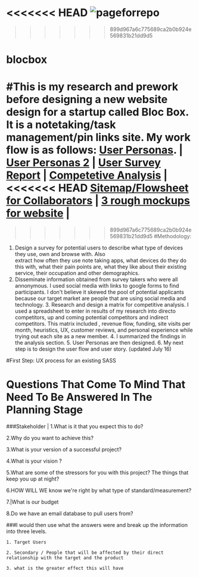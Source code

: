 <<<<<<< HEAD
![pageforrepo](http://codepen.io/erikasf/full/rVrMVG)
=======
>>>>>>> 899d967a6c775689ca2b0b924e569831b21dd9d5
# blocbox
#This is my research and prework before designing a new website design for a startup called Bloc Box. It is a notetaking/task management/pin links site. My work flow is as follows:
[User Personas](https://github.com/erikasf/blocbox/blob/gh-pages/userPersona2.pdf).  |
[User Personas 2](https://github.com/erikasf/blocbox/blob/gh-pages/personasBloc.pdf)  |
[User Survey Report](https://github.com/erikasf/blocbox/blob/gh-pages/erikaSurveyReport.pdf)  |
[Competetive Analysis](https://github.com/erikasf/blocbox/blob/gh-pages/BlocBoxComp.pdf)  |
<<<<<<< HEAD
[Sitemap/Flowsheet for Collaborators](https://github.com/erikasf/blocbox/blob/gh-pages/blocboxCollabFlow.jpg) |
[3 rough mockups for website](https://github.com/erikasf/blocbox/blob/gh-pages/blocbox3.pdf) |
=======
>>>>>>> 899d967a6c775689ca2b0b924e569831b21dd9d5
#Methodology:
  1. Design a survey for potential users to describe what type of devices they use, own and browse with.  Also  
     extract how often they use note taking apps, what devices do they do this with, what their pain points are, what     they like about their existing service, their occupation and other demographics.
  2. Disseminate information obtained from survey takers who were all annonymous. I used social media with links to       google forms to find participants. I don't believe it skewed the pool of potential applicants because our target      market are people that are using social media and technology.
    3. Research and design a matrix for competitive analysis. I used a spreadsheet to enter in results of my               research into directo competitors, up and coming potential competitors and indirect competitors. This matrix         included , revenue flow, funding, site visits per month, heuristics, UX, customer reviews, and personal               experience while trying out each site as a new member.
    4. I summarized the findings in the analysis section.
    5. User Personas are then designed.
    6. My next step is to design the user flow and user story.
  (updated July 16)


#First Step:
UX process for an existing SASS
# Questions That Come To Mind That Need To Be Answered In The Planning Stage

  ###Stakeholder 
  |
  1.What is it that you expect this to do?  
  
  2.Why do you want to achieve this?  
  
  3.What is your version of a successful project?  
  
  4.What is your vision ?   
  
  5.What are some of the stressors for you with this project? The things that keep you up at night?   
  
  6.HOW WILL WE know we're right by what type of standard/measurement?  
  
  7.|What is our budget  
  
  8.Do we have an email database to pull users from?  
  
  

  ###I would then use what the answers were and break up the information into three levels.   
  
    1. Target Users  
    
    2. Secondary / People that will be affected by their direct relationship with the target and the product  
    
    3. what is the greater effect this will have 
    
    
